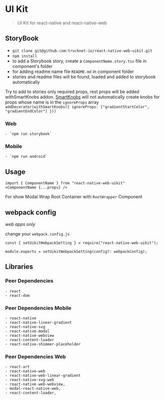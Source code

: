 # UI Kit

> UI Kit for react-native and react-native-web

## StoryBook

- `git clone git@github.com:trucknet-io/react-native-web-uikit.git`
- `npm install`
- to add a Storybook story, create a `ComponentName.story.tsx` file in component's folder
- for adding readme name file `README.md` in component folder
- stories and readme files will be found, loaded and added to storybook automatically

Try to add to stories only required props, rest props will be added withSmartKnobs addon.
[SmartKnobs](https://github.com/storybookjs/addon-smart-knobs) will not automatically create knobs for props whose name is in the `ignoreProps` array
`addDecorator(withSmartKnobs({ ignoreProps: ["gradientStartColor", "gradientEndColor"] }))`

### Web

    - `npm run storybook`

### Mobile

    - `npm run android`

## Usage

```
import { ComponentName } from "react-native-web-uikit"
<ComponentName {...props} />
```

For show Modal Wrap Root Container with `RootWrapper` Component

## webpack config

_web apps only_

change your `webpack.config.js`

```
const { setUikitWebpackSetting } = require("react-native-web-uikit");

module.exports = setUikitWebpackSetting(config?: webpackConfig);

```

## Libraries

### Peer Dependencies

    - react
    - react-dom

### Peer Dependencies Mobile

    - react-native
    - react-native-linear-gradient
    - react-native-svg
    - react-native-modal
    - react-native-webview
    - react-content-loader
    - react-native-shimmer-placeholder

### Peer Dependencies Web

    - react-art
    - react-native-web
    - react-native-web-linear-gradient
    - react-native-svg-web
    - react-native-web-webview,
    - modal-react-native-web,
    - react-content-loader,
